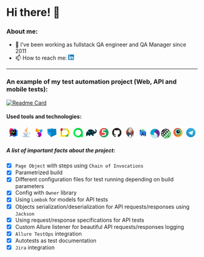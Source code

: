 # Hi there! 👋

### About me:
- 🔭 I’ve been working as fullstack QA engineer and QA Manager since 2011
- 📫 How to reach me: [<img width="3%" title="LinkedIn" src="images/logo/LinkedIn.png">](https://www.linkedin.com/in/marina-remneva-b9171534/) 
---

### An example of my test automation project (Web, API and mobile tests):
[![Readme Card](https://github-readme-stats.vercel.app/api/pin/?username=firerinka&repo=todoistautotests)](https://github.com/firerinka/TodoistAutotests)
#### Used tools and technologies:
<p align="center">
<code><img width="6%" title="IntelliJ IDEA" src="images/logo/IntelijIDEA.svg"></code>
<code><img width="6%" title="Java" src="images/logo/Java.svg"></code>
<code><img width="6%" title="Selenide" src="images/logo/Selenide.svg"></code>
<code><img width="6%" title="Selenoid" src="images/logo/Selenoid.svg"></code>
<code><img width="6%" title="Allure TestOps" src="images/logo/AllureReport.svg"></code>
<code><img width="6%" title="Allure Report" src="images/logo/AllureTO.svg"></code>
<code><img width="6%" title="Gradle" src="images/logo/Gradle.svg"></code>
<code><img width="6%" title="JUnit5" src="images/logo/JUnit5.svg"></code>
<code><img width="6%" title="GitHub" src="images/logo/GitHub.svg"></code>
<code><img width="6%" title="Jenkins" src="images/logo/Jenkins.svg"></code>
<code><img width="6%" title="AndroidStudio" src="images/logo/AndroidStudio.svg"></code>
<code><img width="5%" title="Appium" src="images/logo/Appium.svg"></code>
<code><img width="5%" title="RestAssured" src="images/logo/RestAssured.png"></code>
<code><img width="6%" title="Browserstack" src="images/logo/Browserstack.svg"></code>
<code><img width="6%" title="Telegram" src="images/logo/Telegram.svg"></code>
</p>

##### A list of important facts about the project:
- [x] `Page Object` with steps using `Chain of Invocations`
- [x] Parametrized build
- [x] Different configuration files for test running depending on build parameters
- [x] Config with `Owner` library
- [x] Using `Lombok` for models for API tests
- [x] Objects serialization/deserialization for API requests/responses using `Jackson`
- [x] Using request/response specifications for API tests
- [x] Custom Allure listener for beautiful API requests/responses logging
- [x] `Allure TestOps` integration
- [x] Autotests as test documentation
- [x] `Jira` integration
